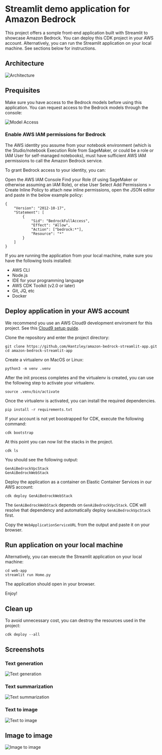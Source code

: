 
# Streamlit demo application for Amazon Bedrock

This project offers a somple front-end application built with Streamlit to showcase Amazon Bedrock. 
You can deploy this CDK project in your AWS account. Alternatively, you can run the Streamlit application on your local machine. 
See sections below for instructions.


## Architecture
![Architecture](./images/architecture.png)


## Prequisites

Make sure you have access to the Bedrock models before using this application. You can request access to the Bedrock models through the console:

![Model Access](./images/model-access.png)


### Enable AWS IAM permissions for Bedrock
The AWS identity you assume from your notebook environment (which is the Studio/notebook Execution Role from SageMaker, or could be a role or IAM User for self-managed notebooks), must have sufficient AWS IAM permissions to call the Amazon Bedrock service.

To grant Bedrock access to your identity, you can:

Open the AWS IAM Console
Find your Role (if using SageMaker or otherwise assuming an IAM Role), or else User
Select Add Permissions > Create Inline Policy to attach new inline permissions, open the JSON editor and paste in the below example policy:

```
{
    "Version": "2012-10-17",
    "Statement": [
        {
            "Sid": "BedrockFullAccess",
            "Effect": "Allow",
            "Action": ["bedrock:*"],
            "Resource": "*"
        }
    ]
}
```

If you are running the application from your local machine, make sure you have the following tools installed:
* AWS CLI
* Node.js
* IDE for your programming language
* AWS CDK Toolkit (v2.0 or later)
* Git, JQ, etc
* Docker


## Deploy application in your AWS account

We recommend you use an AWS Cloud9 development enviroment for this project. See this [Cloud9 setup guide](./cloud9.md).

Clone the repository and enter the project directory:

```
git clone https://github.com/Hantzley/amazon-bedrock-streamlit-app.git
cd amazon-bedrock-streamlit-app

```

Create a virtualenv on MacOS or Linux:

```
python3 -m venv .venv
```

After the init process completes and the virtualenv is created, you can use the following
step to activate your virtualenv.

```
source .venv/bin/activate
```


Once the virtualenv is activated, you can install the required dependencies.

```
pip install -r requirements.txt
```

If your account is not yet boostrapped for CDK, execute the following command:

```
cdk bootstrap
```

At this point you can now list the stacks in the project.

```
cdk ls
```
You should see the following output:

```
GenAiBedrockVpcStack
GenAiBedrockWebStack
```

Deploy the application as a container on Elastic Container Services in our AWS account:

```
cdk deploy GenAiBedrockWebStack
```
The `GenAiBedrockWebStack` depends on `GenAiBedrockVpcStack`. CDK will resolve that dependency and automatically deploy `GenAiBedrockVpcStack` first.

Copy the `WebApplicationServiceURL` from the output and paste it on your browser.


## Run application on your local machine

Alternatively, you can execute the Streamlit application on your local machine:

```
cd web-app
streamlit run Home.py 
```

The application should open in your browser.

Enjoy!

## Clean up

To avoid unnecessary cost, you can destroy the resources used in the project:

```
cdk deploy --all
```


## Screenshots

### Text generation

![Text generation](./images/01-text-generation.png)

### Text summarization

![Text summarization](./images/02-text-summarization.png)

### Text to image

![Text to image](./images/03-text-to-image.png)

## Image to image

![Image to image](./images/04-image-to-image.png)
